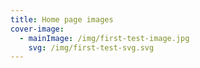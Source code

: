 ```yaml
---
title: Home page images
cover-image:
  - mainImage: /img/first-test-image.jpg
    svg: /img/first-test-svg.svg
---
```

